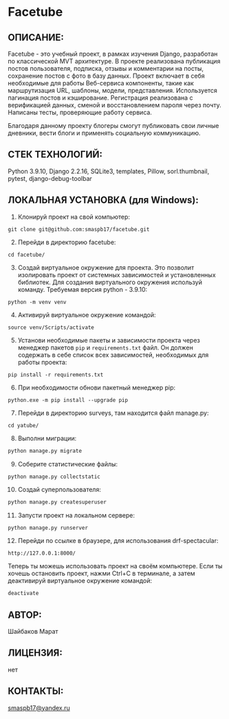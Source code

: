 # Facetube
## ОПИСАНИЕ:
Facetube - это учебный проект, в рамках изучения Django, разработан по классической МVТ архитектуре. В проекте реализована публикация постов пользователя, подписка, отзывы и комментарии на посты, сохранение постов с фото в базу данных. Проект включает в себя необходимые для работы Веб-сервиса компоненты, такие как маршрутизация URL, шаблоны, модели, представления. Используется пагинация постов и кэширование. Регистрация реализована с верификацией данных, сменой и восстановлением пароля через почту. Написаны тесты, проверяющие работу сервиса.

Благодаря данному проекту блогеры смогут публиковать свои личные дневники, вести блоги и применять социальную коммуникацию. 
## СТЕК ТЕХНОЛОГИЙ:
Python 3.9.10, Django 2.2.16, SQLite3, templates, Pillow, sorl.thumbnail, pytest, django-debug-toolbar

## ЛОКАЛЬНАЯ УСТАНОВКА (для Windows):

1. Клонируй проект на свой компьютер:
```
git clone git@github.com:smaspb17/facetube.git
```
2. Перейди в директорию facetube:
```
cd facetube/
```
3. Создай виртуальное окружение для проекта. Это позволит изолировать проект от системных зависимостей и установленных библиотек. Для создания виртуального окружения используй команду. Требуемая версия python - 3.9.10:
```
python -m venv venv
```
4. Активируй виртуальное окружение командой:
```
source venv/Scripts/activate
```
5. Установи необходимые пакеты и зависимости проекта через менеджер пакетов `pip` и `requirements.txt` файл. Он должен содержать в себе список всех зависимостей, необходимых для работы проекта:
```
pip install -r requirements.txt
```
6. При необходимости обнови пакетный менеджер pip:
``` 
python.exe -m pip install --upgrade pip
```
7. Перейди в директорию surveys, там находится файл manage.py:
```
cd yatube/
```
8. Выполни миграции:
```cmd
python manage.py migrate
```
9. Соберите статистические файлы:
```cmd
python manage.py collectstatic
```
10. Создай суперпользователя:
```cmd
python manage.py createsuperuser
```
11. Запусти проект на локальном сервере:
```
python manage.py runserver
```
12. Перейди по ссылке в браузере, для использования drf-spectacular:
```
http://127.0.0.1:8000/
``` 
Теперь ты можешь использовать проект на своём компьютере. Если ты хочешь остановить проект, нажми Ctrl+C в терминале, а затем деактивируй виртуальное окружение командой:
```cmd
deactivate
```

## АВТОР:

Шайбаков Марат

## ЛИЦЕНЗИЯ:

нет

## КОНТАКТЫ:

smaspb17@yandex.ru

